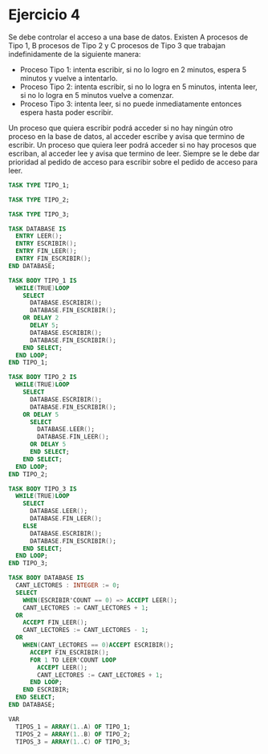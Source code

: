 # Ejercicio 4

Se debe controlar el acceso a una base de datos. Existen A procesos de Tipo 1, B procesos de Tipo 2 y C procesos de Tipo 3 que trabajan indefinidamente de la siguiente manera:

* Proceso Tipo 1: intenta escribir, si no lo logro en 2 minutos, espera 5 minutos y vuelve a intentarlo.
* Proceso Tipo 2: intenta escribir, si no lo logra en 5 minutos, intenta leer, si no lo logra en 5 minutos vuelve a comenzar.
* Proceso Tipo 3: intenta leer, si no puede inmediatamente entonces espera hasta poder escribir.

Un proceso que quiera escribir podrá acceder si no hay ningún otro proceso en la base de datos, al acceder escribe y avisa que termino de escribir. Un proceso que quiera leer podrá acceder si no hay procesos que escriban, al acceder lee y avisa que termino de leer. Siempre se le debe dar prioridad al pedido de acceso para escribir sobre el pedido de acceso para leer.

```ada
TASK TYPE TIPO_1;

TASK TYPE TIPO_2;

TASK TYPE TIPO_3;

TASK DATABASE IS
  ENTRY LEER();
  ENTRY ESCRIBIR();
  ENTRY FIN_LEER();
  ENTRY FIN_ESCRIBIR();
END DATABASE;

TASK BODY TIPO_1 IS
  WHILE(TRUE)LOOP
    SELECT
      DATABASE.ESCRIBIR();
      DATABASE.FIN_ESCRIBIR();
    OR DELAY 2
      DELAY 5;
      DATABASE.ESCRIBIR();
      DATABASE.FIN_ESCRIBIR();
    END SELECT;
  END LOOP;
END TIPO_1;

TASK BODY TIPO_2 IS
  WHILE(TRUE)LOOP
    SELECT
      DATABASE.ESCRIBIR();
      DATABASE.FIN_ESCRIBIR();
    OR DELAY 5
      SELECT
        DATABASE.LEER();
        DATABASE.FIN_LEER();
      OR DELAY 5
      END SELECT;
    END SELECT;  
  END LOOP;
END TIPO_2;

TASK BODY TIPO_3 IS
  WHILE(TRUE)LOOP
    SELECT
      DATABASE.LEER();
      DATABASE.FIN_LEER();
    ELSE
      DATABASE.ESCRIBIR();
      DATABASE.FIN_ESCRIBIR();
    END SELECT;
  END LOOP;
END TIPO_3;

TASK BODY DATABASE IS
  CANT_LECTORES : INTEGER := 0;
  SELECT
    WHEN(ESCRIBIR'COUNT == 0) => ACCEPT LEER();
    CANT_LECTORES := CANT_LECTORES + 1;
  OR
    ACCEPT FIN_LEER();
    CANT_LECTORES := CANT_LECTORES - 1;
  OR
    WHEN(CANT_LECTORES == 0)ACCEPT ESCRIBIR();
      ACCEPT FIN_ESCRIBIR();
      FOR 1 TO LEER'COUNT LOOP
        ACCEPT LEER();
        CANT_LECTORES := CANT_LECTORES + 1;
      END LOOP;
    END ESCRIBIR;
  END SELECT;
END DATABASE;

VAR
  TIPOS_1 = ARRAY(1..A) OF TIPO_1;
  TIPOS_2 = ARRAY(1..B) OF TIPO_2;
  TIPOS_3 = ARRAY(1..C) OF TIPO_3;
```
